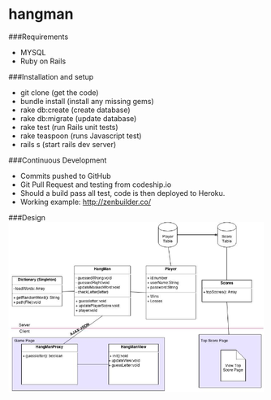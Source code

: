 hangman
=======

###Requirements
 - MYSQL
 - Ruby on Rails

###Installation and setup
 -   git clone (get the code)
 -   bundle install (install any missing gems)
 -   rake db:create (create database)
 -   rake db:migrate (update database)
 -   rake test (run Rails unit tests)
 -   rake teaspoon (runs Javascript test)
 -   rails s (start rails dev server)

###Continuous Development
 - Commits pushed to GitHub
 - Git Pull Request and testing from codeship.io
 - Should a build pass all test, code is then deployed to Heroku.
 - Working example: http://zenbuilder.co/

###Design
![Design](https://raw.githubusercontent.com/levin-ilya/hangman/master/HangmanDesign.jpeg)


